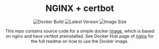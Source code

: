 <h1 align="center">
    NGINX + certbot
</h1>
<p align="center">
    <img src="https://img.shields.io/docker/cloud/build/kshitizks/nginx-certbot" alt="Docker Build" />
    <img src="https://img.shields.io/docker/v/kshitizks/nginx-certbot" alt="Latest Version" />
    <img src="https://img.shields.io/docker/image-size/kshitizks/nginx-certbot" alt="Image Size" />
</p>
<p align="center">
    This repo contains source code for a simple docker <a href="https://registry.hub.docker.com/repository/docker/kshitizks/nginx-certbot" target="_blank">image</a>, which is based on nginx and have certbot preinstalled. See Docker Hub page of <a href="https://registry.hub.docker.com/_/nginx/" target="_blank">nginx</a> for the full readme on how to use the Docker image.
</p>